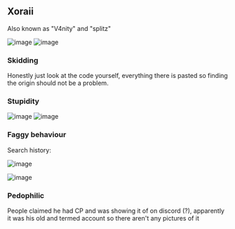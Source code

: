 ## Xoraii

Also known as "V4nity" and "splitz"

![image](https://media.discordapp.net/attachments/1154391398863347743/1157325067890475078/image.png?ex=651ec9f6&is=651d7876&hm=067db720dad8ef9cacc0761d3ed62ffee7d6fe63508b97de6e10b4ca9a8818f8&=)
![image](https://github.com/Spinyfish/Client-Hall-Of-Fame/assets/144590047/49f0bff5-737d-4aef-bd35-d915b181019b)

### Skidding

Honestly just look at the code yourself, everything there is pasted so finding the origin should not be a problem.

### Stupidity
![image](https://github.com/000000000-1/Client-Hall-Of-Fame/assets/144590047/48fc3331-fb92-4259-ad07-839e75a539a9)
![image](https://github.com/000000000-1/Client-Hall-Of-Fame/assets/144590047/07090970-1001-491e-8b69-655a432b21c4)

### Faggy behaviour
Search history:

![image](https://github.com/Spinyfish/Client-Hall-Of-Fame/assets/93102482/13a7f3e3-92ad-405a-b304-6cf0e44a15e8)


![image](https://github.com/Spinyfish/Client-Hall-Of-Fame/assets/93102482/07122a90-a61b-460e-80ea-624ef9e61a9d)

### Pedophilic
People claimed he had CP and was showing it of on discord (?), apparently it was his old and termed account so there aren't any pictures of it
